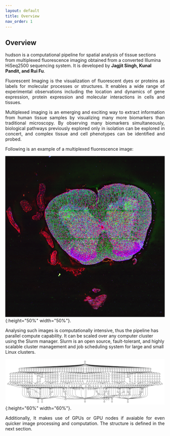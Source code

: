 ```yaml
---
layout: default
title: Overview
nav_order: 1
---
```



## Overview



 hudson is a computational pipeline for spatial analysis of tissue sections from multiplexed fluorescence imaging obtained from a converted Illumina HiSeq2500 sequencing system. It is developed by **Jagjit Singh, Kunal Pandit, and Rui Fu**.

<p align="justify ">
 Fluorescent Imaging is the visualization of fluorescent dyes or proteins as labels for molecular processes or structures. It enables a wide range of
 experimental observations including the location and dynamics of gene expression, protein expression and molecular interactions in cells and tissues.
</p>

<p align="justify ">
 Multiplexed imaging is an emerging and exciting way to extract information from human tissue samples by visualizing many more biomarkers than traditional
 microscopy. By observing many biomarkers simultaneously, biological pathways previously explored only in isolation can be explored in concert, and
 complex tissue and cell phenotypes can be identified and probed.
</p>

 Following is an example of a multiplexed fluorescence image:


  ![Image](spinal_tissue.png){:height="50%" width="50%"}.

<p align="justify ">


</p>

<p align="justify ">

  Analysing such images is computationally intensive, thus the pipeline has parallel compute capability. It can be scaled over any computer cluster using
  the Slurm manager. Slurm is an open source, fault-tolerant, and highly scalable cluster management and job scheduling system for large and small Linux
  clusters.
</p>

  ![async-embarrassing](async_embarrassing_main.gif){:height="60%" width="60%"}.

<p align="justify ">
  Additionally, It makes use of GPUs or GPU nodes if avaiable for even quicker image processing and computation. The structure is defined in the next
  section.
</p>
